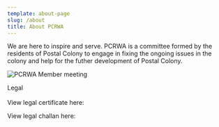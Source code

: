 ```yaml
---
template: about-page
slug: /about
title: About PCRWA
---
```

We are here to inspire and serve. PCRWA is a committee formed by the residents of Postal Colony to engage in fixing the ongoing issues in the colony and help for the futher development of Postal Colony.

![PCRWA Member meeting](/assets/ad870ae9-4ac0-4030-8a90-52d1c6a793db.jpeg)

Legal\
\
View legal certificate here: 

View legal challan here: